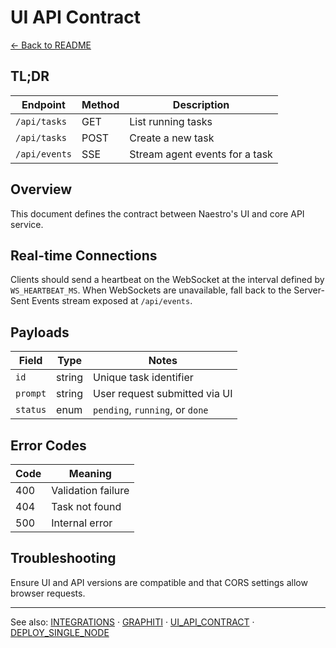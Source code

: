 # UI API Contract

[← Back to README](../README.md)

## TL;DR

| Endpoint      | Method | Description                    |
| ------------- | ------ | ------------------------------ |
| `/api/tasks`  | GET    | List running tasks             |
| `/api/tasks`  | POST   | Create a new task              |
| `/api/events` | SSE    | Stream agent events for a task |

## Overview

This document defines the contract between Naestro's UI and core API service.

## Real-time Connections

Clients should send a heartbeat on the WebSocket at the interval defined by `WS_HEARTBEAT_MS`. When
WebSockets are unavailable, fall back to the Server-Sent Events stream exposed at `/api/events`.

## Payloads

| Field    | Type   | Notes                           |
| -------- | ------ | ------------------------------- |
| `id`     | string | Unique task identifier          |
| `prompt` | string | User request submitted via UI   |
| `status` | enum   | `pending`, `running`, or `done` |

## Error Codes

| Code | Meaning            |
| ---- | ------------------ |
| 400  | Validation failure |
| 404  | Task not found     |
| 500  | Internal error     |

## Troubleshooting

Ensure UI and API versions are compatible and that CORS settings allow browser requests.

---

See also: [INTEGRATIONS](INTEGRATIONS.md) · [GRAPHITI](GRAPHITI.md) ·
[UI_API_CONTRACT](UI_API_CONTRACT.md) · [DEPLOY_SINGLE_NODE](DEPLOY_SINGLE_NODE.md)
